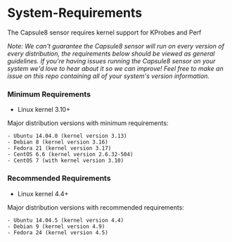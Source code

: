 # System-Requirements

The Capsule8 sensor requires kernel support for KProbes and Perf

_Note: We can't guarantee the Capsule8 sensor will run on every version of every distribution,
the requirements below should be viewed as general guidelines. If you're having
issues running the Capsule8 sensor on your system we'd love to hear about it so we can
improve! Feel free to make an issue on this repo containing all of your system's 
version information._

### Minimum Requirements
- Linux kernel 3.10+

Major distribution versions with minimum requirements:

    - Ubuntu 14.04.0 (kernel version 3.13)
    - Debian 8 (kernel version 3.16)
    - Fedora 21 (kernel version 3.17)
    - CentOS 6.6 (kernel version 2.6.32-504)
    - CentOS 7 (with kernel version 3.10)

### Recommended Requirements
- Linux kernel 4.4+

Major distribution versions with recommended requirements:

    - Ubuntu 14.04.5 (kernel version 4.4)
    - Debian 9 (kernel version 4.9)
    - Fedora 24 (kernel version 4.5)
